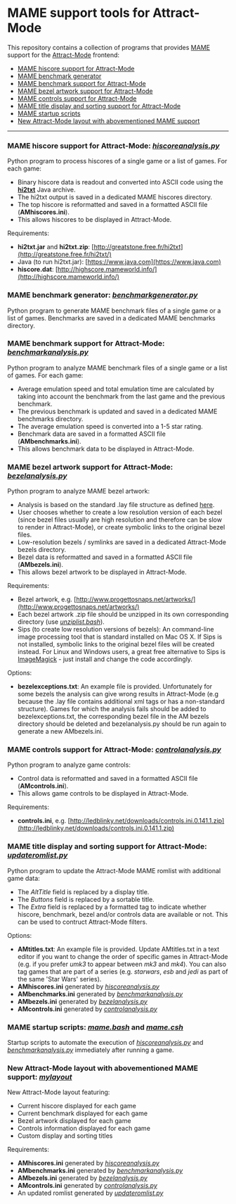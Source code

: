 # MAME support tools for Attract-Mode

This repository contains a collection of programs that provides [MAME](http://www.mamedev.org/) support for the [Attract-Mode](http://www.attractmode.org/) frontend:

- [MAME hiscore support for Attract-Mode](#hiscore)
- [MAME benchmark generator](#benchgen)
- [MAME benchmark support for Attract-Mode](#benchana)
- [MAME bezel artwork support for Attract-Mode](#bezel)
- [MAME controls support for Attract-Mode](#control)
- [MAME title display and sorting support for Attract-Mode](#title)
- [MAME startup scripts](#start)
- [New Attract-Mode layout with abovementioned MAME support](#layout)

---
<a name="hiscore" />

### MAME hiscore support for Attract-Mode: [*hiscoreanalysis.py*](hiscoreanalysis.py)

Python program to process hiscores of a single game or a list of games. For each game:

- Binary hiscore data is readout and converted into ASCII code using the [**hi2txt**](http://greatstone.free.fr/hi2txt/) Java archive.
- The hi2txt output is saved in a dedicated MAME hiscores directory.
- The top hiscore is reformatted and saved in a formatted ASCII file (**AMhiscores.ini**).
- This allows hiscores to be displayed in Attract-Mode.

Requirements:

- **hi2txt.jar** and **hi2txt.zip**: [http://greatstone.free.fr/hi2txt](http://greatstone.free.fr/hi2txt/)
- Java (to run hi2txt.jar): [https://www.java.com](https://www.java.com)
- **hiscore.dat**: [http://highscore.mameworld.info/](http://highscore.mameworld.info/)

<a name="benchgen" />

### MAME benchmark generator: [*benchmarkgenerator.py*](benchmarkgenerator.py)

Python program to generate MAME benchmark files of a single game or a list of games. Benchmarks are saved in a dedicated MAME benchmarks directory.

<a name="benchana" />

### MAME benchmark support for Attract-Mode: [*benchmarkanalysis.py*](benchmarkanalysis.py)

Python program to analyze MAME benchmark files of a single game or a list of games. For each game:

- Average emulation speed and total emulation time are calculated by taking into account the benchmark from the last game and
  the previous benchmark.
- The previous benchmark is updated and saved in a dedicated MAME benchmarks directory.
- The average emulation speed is converted into a 1-5 star rating. 
- Benchmark data are saved in a formatted ASCII file (**AMbenchmarks.ini**).
- This allows benchmark data to be displayed in Attract-Mode.  

<a name="bezel" />

### MAME bezel artwork support for Attract-Mode: [*bezelanalysis.py*](bezelanalysis.py)

Python program to analyze MAME bezel artwork:

- Analysis is based on the standard .lay file structure as defined [here](http://wiki.mamedev.org/index.php/LAY_File_Basics_-_Part_I).
- User chooses whether to create a low resolution version of each bezel (since bezel files usually are high resolution and therefore can be slow to render in Attract-Mode), or create symbolic links to the original bezel files.
- Low-resolution bezels / symlinks are saved in a dedicated Attract-Mode bezels directory.
- Bezel data is reformatted and saved in a formatted ASCII file (**AMbezels.ini**).
- This allows bezel artwork to be displayed in Attract-Mode.

Requirements:

- Bezel artwork, e.g. [http://www.progettosnaps.net/artworks/](http://www.progettosnaps.net/artworks/)
- Each bezel artwork .zip file should be unzipped in its own corresponding directory (use [*unziplist.bash*](unziplist.bash)).
- Sips (to create low resolution versions of bezels): An command-line image processing tool that is standard installed on Mac OS X. If Sips is not installed, symbolic links to the original bezel files will be created instead. For Linux and Windows users, a great free alternative to Sips is [ImageMagick](https://www.imagemagick.org) - just install and change the code accordingly.

Options:

- **bezelexceptions.txt**: An example file is provided. Unfortunately for some bezels the analysis can give wrong results in Attract-Mode (e.g because the .lay file contains additional xml tags or has a non-standard structure). Games for which the analysis fails should be added to bezelexceptions.txt, the corresponding bezel file in the AM bezels directory should be deleted and bezelanalysis.py should be run again to generate a new AMbezels.ini.

<a name="control" />

### MAME controls support for Attract-Mode: [*controlanalysis.py*](controlanalysis.py)

Python program to analyze game controls:

- Control data is reformatted and saved in a formatted ASCII file (**AMcontrols.ini**).
- This allows game controls to be displayed in Attract-Mode.

Requirements:

- **controls.ini**, e.g. [http://ledblinky.net/downloads/controls.ini.0.141.1.zip](http://ledblinky.net/downloads/controls.ini.0.141.1.zip)

<a name="title" />

### MAME title display and sorting support for Attract-Mode: [*updateromlist.py*](updateromlist.py)

Python program to update the Attract-Mode MAME romlist with additional game data:

- The *AltTitle* field is replaced by a display title.
- The *Buttons* field is replaced by a sortable title.
- The *Extra* field is replaced by a formatted tag to indicate whether hiscore, benchmark, bezel and/or controls data are available or not. This can be used to contruct Attract-Mode filters.

Options:

- **AMtitles.txt**: An example file is provided. Update AMtitles.txt in a text editor if you want to change the order of specific games in Attract-Mode (e.g. if you prefer *umk3* to appear between *mk3* and *mk4*). You can also tag games that are part of a series (e.g. *starwars*, *esb* and *jedi* as part of the same 'Star Wars' series).
- **AMhiscores.ini** generated by [*hiscoreanalysis.py*](hiscoreanalysis.py)
- **AMbenchmarks.ini** generated by [*benchmarkanalysis.py*](benchmarkanalysis.py)
- **AMbezels.ini** generated by [*bezelanalysis.py*](bezelanalysis.py)
- **AMcontrols.ini** generated by [*controlanalysis.py*](controlanalysis.py)


<a name="start" />

### MAME startup scripts: [*mame.bash*](mame.bash) and [*mame.csh*](mame.csh)

Startup scripts to automate the execution of [*hiscoreanalysis.py*](hiscoreanalysis.py) and [*benchmarkanalysis.py*](benchmarkanalysis.py) immediately after running a game.

<a name="layout" />

### New Attract-Mode layout with abovementioned MAME support: [*mylayout*](mylayout)

New Attract-Mode layout featuring:

- Current hiscore displayed for each game
- Current benchmark displayed for each game
- Bezel artwork displayed for each game
- Controls information displayed for each game
- Custom display and sorting titles

Requirements:

- **AMhiscores.ini** generated by [*hiscoreanalysis.py*](hiscoreanalysis.py)
- **AMbenchmarks.ini** generated by [*benchmarkanalysis.py*](benchmarkanalysis.py)
- **AMbezels.ini** generated by [*bezelanalysis.py*](bezelanalysis.py)
- **AMcontrols.ini** generated by [*controlanalysis.py*](controlanalysis.py)
- An updated romlist generated by [*updateromlist.py*](updateromlist.py)
